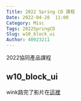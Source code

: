 ```yaml
---
Title: 2022 Spring CD 課程
Date: 2022-04-28  11:00
Category: Misc
Tags: 2022SpringCD
Slug: w10_block_ui
Author: 40923211
---
```


2022協同產品課程

<!-- PELICAN_END_SUMMARY -->

w10_block_ui
----
wink路完了影片在[這裡]




[這裡]:https://a40923211.github.io/cd2022/content/w10_block_ui.html
